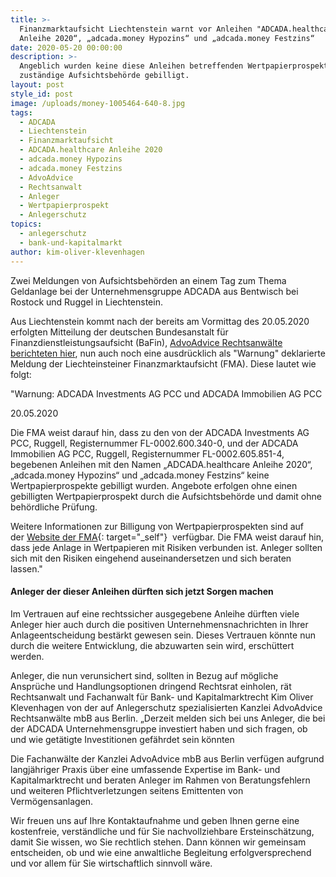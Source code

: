 ```yaml
---
title: >-
  Finanzmarktaufsicht Liechtenstein warnt vor Anleihen "ADCADA.healthcare
  Anleihe 2020“, „adcada.money Hypozins“ und „adcada.money Festzins“
date: 2020-05-20 00:00:00
description: >-
  Angeblich wurden keine diese Anleihen betreffenden Wertpapierprospekte durch
  zuständige Aufsichtsbehörde gebilligt.
layout: post
style_id: post
image: /uploads/money-1005464-640-8.jpg
tags:
  - ADCADA
  - Liechtenstein
  - Finanzmarktaufsicht
  - ADCADA.healthcare Anleihe 2020
  - adcada.money Hypozins
  - adcada.money Festzins
  - AdvoAdvice
  - Rechtsanwalt
  - Anleger
  - Wertpapierprospekt
  - Anlegerschutz
topics:
  - anlegerschutz
  - bank-und-kapitalmarkt
author: kim-oliver-klevenhagen
---
```


Zwei Meldungen von Aufsichtsbehörden an einem Tag zum Thema Geldanlage bei der Unternehmensgruppe ADCADA aus Bentwisch bei Rostock und Ruggel in Liechtenstein.&nbsp;

Aus Liechtenstein kommt nach der bereits am Vormittag des 20.05.2020 erfolgten Mitteilung der deutschen Bundesanstalt für Finanzdienstleistungsaufsicht (BaFin), [AdvoAdvice Rechtsanwälte berichteten hier](https://advoadvice.de/blog/adcada-unternehmensgruppe-erneute-bafin-meldung-k%C3%B6nnte-anleger-beunruhigen/), nun auch noch eine ausdrücklich als "Warnung" deklarierte Meldung der Liechteinsteiner Finanzmarktaufsicht (FMA). Diese lautet wie folgt:

"Warnung: ADCADA Investments AG PCC und ADCADA Immobilien AG PCC

20\.05.2020

Die FMA weist darauf hin, dass zu den von der ADCADA Investments AG PCC, Ruggell, Registernummer FL-0002.600.340-0, und der ADCADA Immobilien AG PCC, Ruggell, Registernummer FL-0002.605.851-4, begebenen Anleihen mit den Namen „ADCADA.healthcare Anleihe 2020“, „adcada.money Hypozins“ und „adcada.money Festzins“ keine Wertpapierprospekte gebilligt wurden. Angebote erfolgen ohne einen gebilligten Wertpapierprospekt durch die Aufsichtsbehörde und damit ohne behördliche Prüfung.

Weitere Informationen zur Billigung von Wertpapierprospekten sind auf der&nbsp;[Website der FMA](https://www.fma-li.li/de/aufsicht/bereich-wertpapiere-und-markte/wertpapierprospekte/billigung.html){: target="_self"}&nbsp; verfügbar. Die FMA weist darauf hin, dass jede Anlage in Wertpapieren mit Risiken verbunden ist. Anleger sollten sich mit den Risiken eingehend auseinandersetzen und sich beraten lassen."

#### Anleger der dieser Anleihen dürften sich jetzt Sorgen machen

Im Vertrauen auf eine rechtssicher ausgegebene Anleihe dürften viele Anleger hier auch durch die positiven Unternehmensnachrichten in Ihrer Anlageentscheidung bestärkt gewesen sein. Dieses Vertrauen könnte nun durch die weitere Entwicklung, die abzuwarten sein wird, erschüttert werden.&nbsp;&nbsp;

Anleger, die nun verunsichert sind, sollten in Bezug auf mögliche Ansprüche und Handlungsoptionen dringend Rechtsrat einholen, rät Rechtsanwalt und Fachanwalt für Bank- und Kapitalmarktrecht Kim Oliver Klevenhagen von der auf Anlegerschutz spezialisierten Kanzlei AdvoAdvice Rechtsanwälte mbB aus Berlin. „Derzeit melden sich bei uns Anleger, die bei der ADCADA Unternehmensgruppe investiert haben und sich fragen, ob und wie getätigte Investitionen gefährdet sein könnten

Die Fachanwälte der Kanzlei AdvoAdvice mbB aus Berlin verfügen aufgrund langjähriger Praxis über eine umfassende Expertise im Bank- und Kapitalmarktrecht und beraten Anleger im Rahmen von Beratungsfehlern und weiteren Pflichtverletzungen seitens Emittenten von Vermögensanlagen.&nbsp;

Wir freuen uns auf Ihre Kontaktaufnahme und geben Ihnen gerne eine kostenfreie, verständliche und für Sie nachvollziehbare Ersteinschätzung, damit Sie wissen, wo Sie rechtlich stehen. Dann können wir gemeinsam entscheiden, ob und wie eine anwaltliche Begleitung erfolgversprechend und vor allem für Sie wirtschaftlich sinnvoll wäre.

&nbsp;